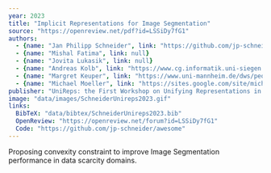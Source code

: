```yaml
---
year: 2023
title: "Implicit Representations for Image Segmentation"
source: "https://openreview.net/pdf?id=LSSiDy7fG1"
authors:
  - {name: "Jan Philipp Schneider", link: "https://github.com/jp-schneider"}
  - {name: "Mishal Fatima", link: null}
  - {name: "Jovita Lukasik", link: null}
  - {name: "Andreas Kolb", link: "https://www.cg.informatik.uni-siegen.de/en/kolb-andreas"}
  - {name: "Margret Keuper", link: "https://www.uni-mannheim.de/dws/people/professors/prof-dr-ing-margret-keuper/"}
  - {name: "Michael Moeller", link: "https://sites.google.com/site/michaelmoellermath"}
publisher: "UniReps: the First Workshop on Unifying Representations in Neural Models"
image: "data/images/SchneiderUnireps2023.gif"
links:
  BibTeX: "data/bibtex/SchneiderUnireps2023.bib"
  OpenReview: "https://openreview.net/forum?id=LSSiDy7fG1"
  Code: "https://github.com/jp-schneider/awesome"
---
```

Proposing convexity constraint to improve Image Segmentation performance in data scarcity domains.